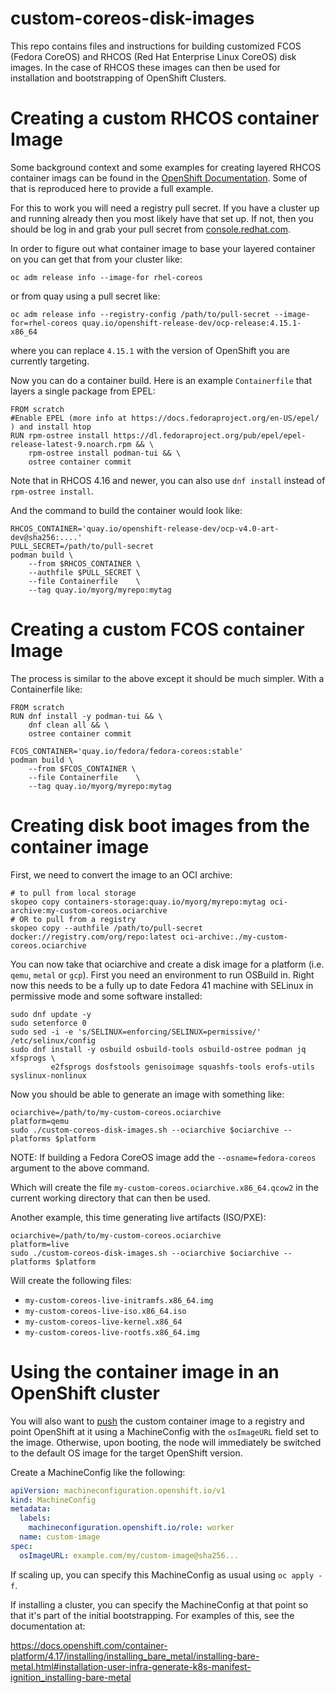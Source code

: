 # custom-coreos-disk-images

This repo contains files and instructions for building customized
FCOS (Fedora CoreOS) and RHCOS (Red Hat Enterprise Linux CoreOS)
disk images. In the case of RHCOS these images can then be used for
installation and bootstrapping of OpenShift Clusters.

# Creating a custom RHCOS container Image

Some background context and some examples for creating layered RHCOS
container imags can be found in the
[OpenShift Documentation](https://docs.openshift.com/container-platform/4.14/post_installation_configuration/coreos-layering.html).
Some of that is reproduced here to provide a full example.

For this to work you will need a registry pull secret. If you have a
cluster up and running already then you most likely have that set up.
If not, then you should be log in and grab your pull secret from
[console.redhat.com](https://console.redhat.com/openshift/install/pull-secret).

In order to figure out what container image to base your layered
container on you can get that from your cluster like:

```
oc adm release info --image-for rhel-coreos
```

or from quay using a pull secret like:

```
oc adm release info --registry-config /path/to/pull-secret --image-for=rhel-coreos quay.io/openshift-release-dev/ocp-release:4.15.1-x86_64
```

where you can replace `4.15.1` with the version of OpenShift you are currently targeting.

Now you can do a container build. Here is an example `Containerfile`
that layers a single package from EPEL:

```
FROM scratch
#Enable EPEL (more info at https://docs.fedoraproject.org/en-US/epel/ ) and install htop
RUN rpm-ostree install https://dl.fedoraproject.org/pub/epel/epel-release-latest-9.noarch.rpm && \
    rpm-ostree install podman-tui && \
    ostree container commit
```

Note that in RHCOS 4.16 and newer, you can also use `dnf install` instead of `rpm-ostree install`.

And the command to build the container would look like:


```
RHCOS_CONTAINER='quay.io/openshift-release-dev/ocp-v4.0-art-dev@sha256:....'
PULL_SECRET=/path/to/pull-secret
podman build \
    --from $RHCOS_CONTAINER \
    --authfile $PULL_SECRET \
    --file Containerfile    \
    --tag quay.io/myorg/myrepo:mytag
```

# Creating a custom FCOS container Image

The process is similar to the above except it should be much simpler.
With a Containerfile like:

```
FROM scratch
RUN dnf install -y podman-tui && \
    dnf clean all && \
    ostree container commit
```

```
FCOS_CONTAINER='quay.io/fedora/fedora-coreos:stable'
podman build \
    --from $FCOS_CONTAINER \
    --file Containerfile    \
    --tag quay.io/myorg/myrepo:mytag
```

# Creating disk boot images from the container image

First, we need to convert the image to an OCI archive:

```
# to pull from local storage
skopeo copy containers-storage:quay.io/myorg/myrepo:mytag oci-archive:my-custom-coreos.ociarchive
# OR to pull from a registry
skopeo copy --authfile /path/to/pull-secret docker://registry.com/org/repo:latest oci-archive:./my-custom-coreos.ociarchive
```

You can now take that ociarchive and create a disk image for a
platform (i.e. `qemu`, `metal` or `gcp`). First you need an
environment to run OSBuild in. Right now this needs to be a
fully up to date Fedora 41 machine with SELinux in permissive
mode and some software installed:

```
sudo dnf update -y
sudo setenforce 0
sudo sed -i -e 's/SELINUX=enforcing/SELINUX=permissive/' /etc/selinux/config
sudo dnf install -y osbuild osbuild-tools osbuild-ostree podman jq xfsprogs \
         e2fsprogs dosfstools genisoimage squashfs-tools erofs-utils syslinux-nonlinux 
```

Now you should be able to generate an image with something like:

```
ociarchive=/path/to/my-custom-coreos.ociarchive
platform=qemu
sudo ./custom-coreos-disk-images.sh --ociarchive $ociarchive --platforms $platform
```

NOTE: If building a Fedora CoreOS image add the `--osname=fedora-coreos` argument to the above command.

Which will create the file `my-custom-coreos.ociarchive.x86_64.qcow2` in
the current working directory that can then be used.

Another example, this time generating live artifacts (ISO/PXE):

```
ociarchive=/path/to/my-custom-coreos.ociarchive
platform=live
sudo ./custom-coreos-disk-images.sh --ociarchive $ociarchive --platforms $platform
```

Will create the following files:

- `my-custom-coreos-live-initramfs.x86_64.img`
- `my-custom-coreos-live-iso.x86_64.iso`
- `my-custom-coreos-live-kernel.x86_64`
- `my-custom-coreos-live-rootfs.x86_64.img`

# Using the container image in an OpenShift cluster

You will also want to [push](https://docs.podman.io/en/latest/markdown/podman-push.1.html)
the custom container image to a registry and point OpenShift at it using a
MachineConfig with the `osImageURL` field set to the image. Otherwise, upon
booting, the node will immediately be switched to the default OS image for
the target OpenShift version.

Create a MachineConfig like the following:

```yaml
apiVersion: machineconfiguration.openshift.io/v1
kind: MachineConfig
metadata:
  labels:
    machineconfiguration.openshift.io/role: worker 
  name: custom-image
spec:
  osImageURL: example.com/my/custom-image@sha256... 
```

If scaling up, you can specify this MachineConfig as usual using `oc apply -f`.

If installing a cluster, you can specify the MachineConfig at that point so
that it's part of the initial bootstrapping. For examples of this, see the
documentation at:

https://docs.openshift.com/container-platform/4.17/installing/installing_bare_metal/installing-bare-metal.html#installation-user-infra-generate-k8s-manifest-ignition_installing-bare-metal
